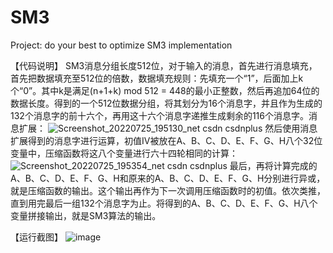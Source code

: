 # SM3
Project: do your best to optimize SM3 implementation

【代码说明】
SM3消息分组长度512位，对于输入的消息，首先进行消息填充，首先把数据填充至512位的倍数，数据填充规则：先填充一个“1”，后面加上k个“0”。其中k是满足(n+1+k) mod 512 = 448的最小正整数，然后再追加64位的数据长度。得到的一个512位数据分组，将其划分为16个消息字，并且作为生成的132个消息字的前十六个，再用这十六个消息字递推生成剩余的116个消息字。消息扩展：
![Screenshot_20220725_195130_net csdn csdnplus](https://user-images.githubusercontent.com/105579212/180771633-c0769ace-990c-4599-989e-0b61c1243081.png)
然后使用消息扩展得到的消息字进行运算，初值IV被放在A、B、C、D、E、F、G、H八个32位变量中，压缩函数将这八个变量进行六十四轮相同的计算：
![Screenshot_20220725_195354_net csdn csdnplus](https://user-images.githubusercontent.com/105579212/180772383-5b573673-5726-4d6b-8802-1c4d7a7227a3.png)
最后，再将计算完成的A、B、C、D、E、F、G、H和原来的A、B、C、D、E、F、G、H分别进行异或，就是压缩函数的输出。这个输出再作为下一次调用压缩函数时的初值。依次类推，直到用完最后一组132个消息字为止。将得到的A、B、C、D、E、F、G、H八个变量拼接输出，就是SM3算法的输出。

【运行截图】
![image](https://user-images.githubusercontent.com/105579212/180767391-49797233-701e-4310-b31e-fb1505ab24cd.png)

